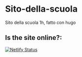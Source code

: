 # Sito-della-scuola
Sito della scuola 1h, fatto con hugo



## Is the site online?:
[![Netlify Status](https://api.netlify.com/api/v1/badges/6bc14937-7c9c-4c68-9498-8a7f5451af34/deploy-status)](https://app.netlify.com/sites/optimistic-euler-73a82d/deploys)
